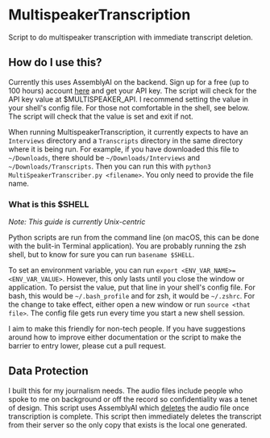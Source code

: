 # MultispeakerTranscription
Script to do multispeaker transcription with immediate transcript deletion.

## How do I use this?
Currently this uses AssemblyAI on the backend. Sign up for a free (up to 100 hours) account [here](https://www.assemblyai.com/dashboard/signup) and get your API key. The script will check for the API key value at $MULTISPEAKER_API. I recommend setting the value in your shell's config file. For those not comfortable in the shell, see below. The script will check that the value is set and exit if not.

When running MultispeakerTranscription, it currently expects to have an `Interviews` directory and a `Transcripts` directory in the same directory where it is being run. For example, if you have downloaded this file to `~/Downloads`, there should be `~/Downloads/Interviews` and `~/Downloads/Transcripts`. Then you can run this with `python3 MultiSpeakerTranscriber.py <filename>`. You only need to provide the file name. 

### What is this $SHELL
*Note: This guide is currently Unix-centric*

Python scripts are run from the command line (on macOS, this can be done with the bulit-in Terminal application). You are probably running the zsh shell, but to know for sure you can run `basename $SHELL`.

To set an environment variable, you can run `export <ENV_VAR_NAME>=<ENV_VAR_VALUE>`. However, this only lasts until you close the window or application. To persist the value, put that line in your shell's config file. For bash, this would be `~/.bash_profile` and for zsh, it would be `~/.zshrc`. For the change to take effect, either open a new window or run `source <that file>`. The config file gets run every time you start a new shell session.

I aim to make this friendly for non-tech people. If you have suggestions around how to improve either documentation or the script to make the barrier to entry lower, please cut a pull request.

## Data Protection
I built this for my journalism needs. The audio files include people who spoke to me on background or off the record so confidentiality was a tenet of design. This script uses AssemblyAI which [deletes](https://www.assemblyai.com/docs/concepts/faq) the audio file once transcription is complete. This script then immediately deletes the transcript from their server so the only copy that exists is the local one generated.
